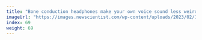 ```yaml
---
title: "Bone conduction headphones make your own voice sound less weird"
imageUrl: "https://images.newscientist.com/wp-content/uploads/2023/02/15145000/SEI_1440709581.jpg?width=600"
index: 69
weight: 69
---
```

